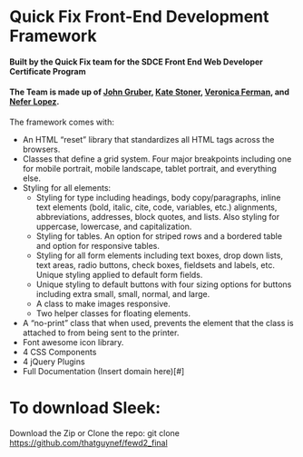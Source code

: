 # Quick Fix Front-End Development Framework 
#### Built by the Quick Fix team for the SDCE Front End Web Developer Certificate Program
#### The Team is made up of [John Gruber](https://github.com/jfgruber), [Kate Stoner](https://github.com/estoner-kt), [Veronica Ferman](https://github.com/vferman2000), and [Nefer Lopez](https://github.com/thatguynef).

The framework comes with:
* An HTML “reset” library that standardizes all HTML tags across the browsers. 
* Classes that define a grid system. Four major breakpoints including one for mobile portrait, mobile landscape, tablet portrait, and everything else. 
* Styling for all elements:
    * Styling for type including headings, body copy/paragraphs, inline text elements (bold, italic, cite, code, variables, etc.) alignments, abbreviations, addresses, block quotes, and lists. Also styling for uppercase, lowercase, and capitalization.
    * Styling for tables. An option for striped rows and a bordered table and option for responsive tables.
    * Styling for all form elements including text boxes, drop down lists, text areas, radio buttons, check boxes, fieldsets and labels, etc. Unique styling applied to default form fields.
    * Unique styling to default buttons with four sizing options for buttons including extra small, small, normal, and large. 
    * A class to make images responsive.
    * Two helper classes for floating elements. 
* A “no-print” class that when used, prevents the element that the class is attached to from being sent to the printer.
* Font awesome icon library.
* 4 CSS Components
* 4 jQuery Plugins
* Full Documentation (Insert domain here)[#]


# To download Sleek:

Download the Zip or Clone the repo: git clone https://github.com/thatguynef/fewd2_final